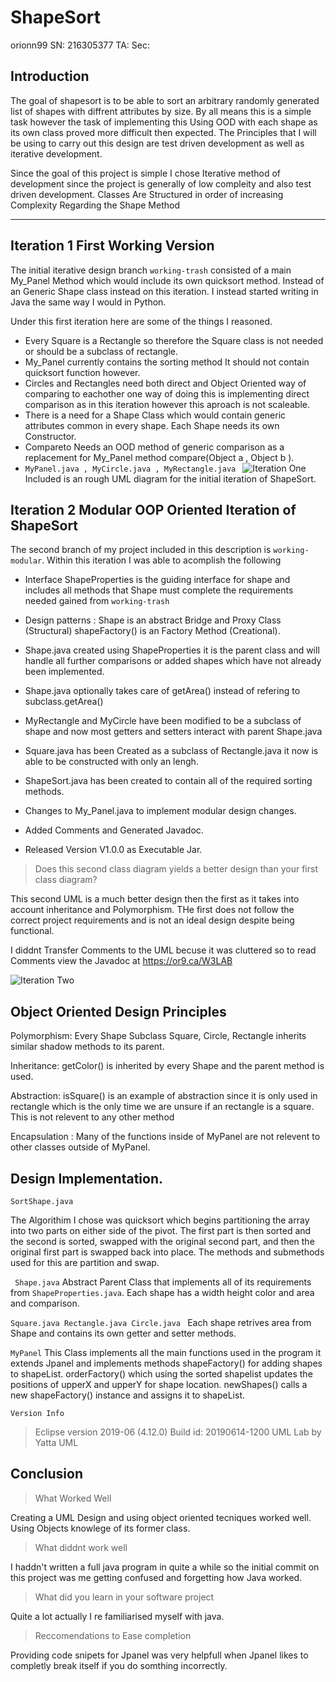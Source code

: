 # ShapeSort
orionn99
SN: 216305377
TA: 
Sec:  

## Introduction
The goal of shapesort is to be able to sort an arbitrary randomly generated list of shapes with diffrent attributes by size. By all means this is a simple task however the task of implementing this Using OOD with each shape as its own class proved more difficult then expected.
The Principles that I will be using to carry out this design are test driven development as well as iterative development. 

Since the goal of this project is simple I chose Iterative method of development since the project is generally of low compleity and also test driven development.
Classes Are Structured in order of increasing Complexity Regarding the Shape Method 

----
##  Iteration 1  First Working Version
The initial iterative design  branch ``` working-trash ``` consisted of a main My_Panel Method which would include its own quicksort method. Instead of an Generic Shape class instead on this iteration. I instead started writing in Java the same way I would in Python. 

Under this first iteration here are some of the things I reasoned.

- Every Square is a Rectangle so therefore the Square class is not needed or should be a subclass of rectangle. 
- My_Panel currently contains the sorting method It should not contain quicksort function however.
- Circles and Rectangles need both direct and Object Oriented way of comparing to eachother one way of doing this is implementing direct comparison as in this iteration however this aproach is not scaleable.
- There is a need for a Shape Class which would contain generic attributes common in every shape. Each Shape needs its own Constructor.
- Compareto Needs an OOD method of generic comparison as a replacement for My_Panel method compare(Object a , Object b ).
-  ```MyPanel.java , MyCircle.java , MyRectangle.java ```
![Iteration One ](https://or9.ca/images/lab3r1.png)
Included is an rough UML diagram for the initial iteration of ShapeSort.

## Iteration 2 Modular OOP Oriented Iteration of ShapeSort

The second branch of my project included in this description is ``` working-modular ```. Within this iteration I was able to acomplish the following 
- Interface ShapeProperties is the guiding interface for shape and includes all methods that Shape must complete the requirements needed gained from ```working-trash```

- Design patterns : Shape is an abstract Bridge and Proxy Class (Structural) shapeFactory() is an Factory Method (Creational).
- Shape.java created using ShapeProperties it is the parent class and will handle all further comparisons or added shapes which have not already been implemented.
- Shape.java optionally takes care of getArea() instead of refering to subclass.getArea()  
- MyRectangle and MyCircle have been modified to be a subclass of shape and now most getters and setters interact with parent Shape.java
- Square.java has been Created as a subclass of Rectangle.java it now is able to be constructed with only an lengh.
- ShapeSort.java has been created to contain all of the required sorting methods. 
- Changes to My_Panel.java to implement modular design changes.
- Added Comments and Generated Javadoc.
- Released Version V1.0.0 as Executable Jar.

> Does this second class diagram yields a better design than your first class diagram?

This second UML is a much better design then the first as it takes into account inheritance and Polymorphism. THe first does not follow the correct project requirements and is not an ideal design despite being functional.

I diddnt Transfer Comments to the UML becuse it was cluttered so to read Comments view the Javadoc at https://or9.ca/W3LAB 

![Iteration Two ](https://or9.ca/images/lab3_diagram_invert.png)

## Object Oriented Design Principles

Polymorphism: Every Shape Subclass  Square, Circle, Rectangle inherits similar shadow methods to its parent.

Inheritance: getColor() is inherited by every Shape and the parent method is used.

Abstraction: isSquare() is an example of abstraction since it is only used in rectangle which is the only time we are unsure if an rectangle is a square.  This is not relevent to any other method 

Encapsulation : Many of the functions inside of MyPanel are not relevent to other classes outside of MyPanel. 

## Design Implementation.

```SortShape.java```

The Algorithim I chose was quicksort which begins partitioning the array into two parts on either side of the pivot.   The first part is then sorted and the second is sorted, swapped with the original second part, and then the original first part is swapped  back into place.
The methods and submethods used for this are partition and swap. 


``` Shape.java```
Abstract Parent Class that implements all of its requirements from ```ShapeProperties.java```. 
Each shape has a width height color and area and comparison.

```Square.java Rectangle.java Circle.java ```
Each shape retrives area from Shape and contains its own getter and setter methods. 

```MyPanel``` 
This Class implements all the main functions used in the program it extends Jpanel and implements methods shapeFactory() for adding shapes to shapeList. orderFactory() which using the sorted shapelist updates the positions of upperX and upperY for shape location. 
newShapes() calls a new shapeFactory() instance and assigns it to shapeList.

```Version Info```
> Eclipse version 2019-06 (4.12.0) Build id: 20190614-1200
> UML Lab by Yatta UML






## Conclusion 


> What Worked Well 


Creating a UML Design and using object oriented tecniques worked well. Using Objects knowlege of its former class.

> What diddnt work well 


I haddn't written a full java program in quite a while so the initial commit on this project was me getting confused and forgetting how Java worked. 

> What did you learn in your software project


Quite a lot actually I re familiarised myself with java.

> Reccomendations to Ease completion


Providing code snipets for Jpanel was very helpfull when Jpanel likes to completly break itself if you do somthing incorrectly.






























